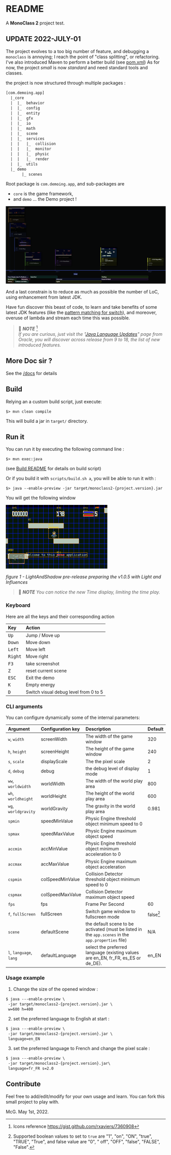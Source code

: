 # README

A **MonoClass 2** project test.

## UPDATE 2022-JULY-01

The project evolves to a too big number of feature, and debugging a `monoclass` is annoying; I reach the point of "class
splitting", or refactoring.
I've also introduced Maven to perform a better build (see [pom.xml](./pom.xml "open the maven build file"))
As for now, the project _small_ is now _standard_ and need standard tools and classes.

the project is now structured through multiple packages :

```text
[com.demoing.app]
  |_core
  |  |_  behavior
  |  |_  config
  |  |_  entity
  |  |_  gfx
  |  |_  io
  |  |_  math
  |  |_  scene
  |  |_  services
  |  |   |_  collision
  |  |   |_  monitor
  |  |   |_  physic
  |  |   |_  render
  |  |_  utils
  |_ demo
       |_ scenes
```

Root package is `com.demoing.app`, and sub-packages are

- `core` is the game framework,
- and `demo` ... the Demo project !

![2022 Gitkraken Project Timeline](docs/images/project-timeline-2022.png "2022 Gitkraken Project Timeline")

And a last constrain is to reduce as much as possible the number of LoC, using enhancement from latest JDK.

Have fun discover this beast of code, to learn and take benefits of some latest JDK features (like
the [pattern matching for switch](https://openjdk.java.net/jeps/406 "ssee the official specification")), and moreover,
overuse of lambda and stream each time this was possible.

> :blue_book: _**NOTE**_ [^1]<br/>
> _If you are curious, just visit
the "[Java Language Updates](https://docs.oracle.com/en/java/javase/18/language/java-language-changes.html 
> "go to official source of information for Java evolution")"
page from Oracle, you will discover across release from 9 to 18, the list of new introduced features._


## More Doc sir ?

See the [/docs](docs/00-index.md) for details

## Build

Relying an a custom build script, just execute:

```shell
$> mvn clean compile
```

This will build a jar in `target/` directory.

## Run it

You can run it by executing the following command line :

```shell
$> mvn exec:java
```

(see [Build README](https://gist.github.com/mcgivrer/a31510019029eba73edf5721a93c3dec#file-readme-md) for details on
build script)

Or if you build it with `scripts/build.sh a`, you will be able to run it with :

```shell
$> java --enable-preview -jar target/monoclass2-{project.version}.jar
```

You will get the following window

![LightAndShadow pre-release preparing the v1.0.5 with Light and Influences](docs/images/monoclass2-1.0.5-snapshot-screenshot.png "LightAndShadow pre-release preparing the v1.0.5 with Light and Influences")

_figure 1 - LightAndShadow pre-release preparing the v1.0.5 with Light and Influences_

> :blue_book: _**NOTE**_
> _You can notice the new Time display, limiting the time play._

### Keyboard

Here are all the keys and their corresponding action

| Key              | Action                                |
| :--------------- | :------------------------------------ |
| <kbd>Up</kbd>    | Jump / Move up                        |
| <kbd>Down</kbd>  | Move down                             |
| <kbd>Left</kbd>  | Move left                             |
| <kbd>Right</kbd> | Move right                            |
| <kbd>F3</kbd>    | take screenshot                       |
| <kbd>Z</kbd>     | reset current scene                   |
| <kbd>ESC</kbd>   | Exit the demo                         |
| <kbd>K</kbd>     | Empty energy                          |
| <kbd>D</kbd>     | Switch visual debug level from 0 to 5 |

### CLI arguments

You can configure dynamically some of the internal parameters:

| Argument                | Configuration key | Description                                                                                         | Default   |
| :---------------------- | :---------------- | :-------------------------------------------------------------------------------------------------- | :-------- |
| `w`, `width`            | screenWidth       | The width of the game window                                                                        | 320       |
| `h`, `height`           | screenHeight      | The height of the game window                                                                       | 240       |
| `s`, `scale`            | displayScale      | The the pixel scale                                                                                 | 2         |
| `d`, `debug`            | debug             | the debug level of display mode                                                                     | 1         |
| `ww`, `worldwidth`      | worldWidth        | The width of the world play area                                                                    | 800       |
| `wh`, `worldheight`     | worldHeight       | The height of the world play area                                                                   | 600       |
| `wg`, `worldgravity`    | worldGravity      | The gravity in the world play area                                                                  | 0.981     |
| `spmin`                 | speedMinValue     | Physic Engine threshold object minimum speed to 0                                                   |           |
| `spmax`                 | speedMaxValue     | Physic Engine maximum object speed                                                                  |           |
| `accmin`                | accMinValue       | Physic Engine threshold object minimum acceleration to 0                                            |           |
| `accmax`                | accMaxValue       | Physic Engine maximum object acceleration                                                           |           |
| `cspmin`                | colSpeedMinValue  | Collision Detector threshold object minimum speed to 0                                              |           |
| `cspmax`                | colSpeedMaxValue  | Collision Detector maximum object speed                                                             |           |
| `fps`                   | fps               | Frame Per Second                                                                                    | 60        |
| `f`, `fullScreen`       | fullScreen        | Switch game window to fullscreen mode                                                               | false[^2] |
| `scene`                 | defaultScene      | the default scene to be activated (must be listed in the `app.scenes` in the `app.properties` file) | N/A       |
| `l`, `language`, `lang` | defaultLanguage   | select the preferred language  (existing values are en_EN, fr_FR, es_ES or de_DE).                  | en_EN     |

### Usage example

1. Change the size of the opened window :

```shell
$ java ---enable-preview \
 -jar target/monoclass2-{project.version}.jar \
 w=600 h=400
```

2. set the preferred language to English at start :

```shell
$ java ---enable-preview \
 -jar target/monoclass2-{project.version}.jar \
 language=en_EN
```

3. set the preferred language to French and change the pixel scale :

```shell
$ java ---enable-preview \
 -jar target/monoclass2-{project.version}.jar\
 language=fr_FR s=2.0
```

## Contribute

Feel free to add/edit/modify for your own usage and learn. You can fork this small project to play with.

McG. May 1st, 2022.

[^1]: Icons reference <https://gist.github.com/rxaviers/7360908>
[^2]: Supported boolean values to set to `true` are "1", "on", "ON", "true", "TRUE", "True", and false value are  "0", "
off", "OFF", "false", "FALSE", "False".
